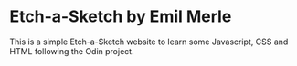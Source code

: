 # Etch-a-Sketch by Emil Merle

This is a simple Etch-a-Sketch website to learn some Javascript, CSS and HTML following the Odin project.
